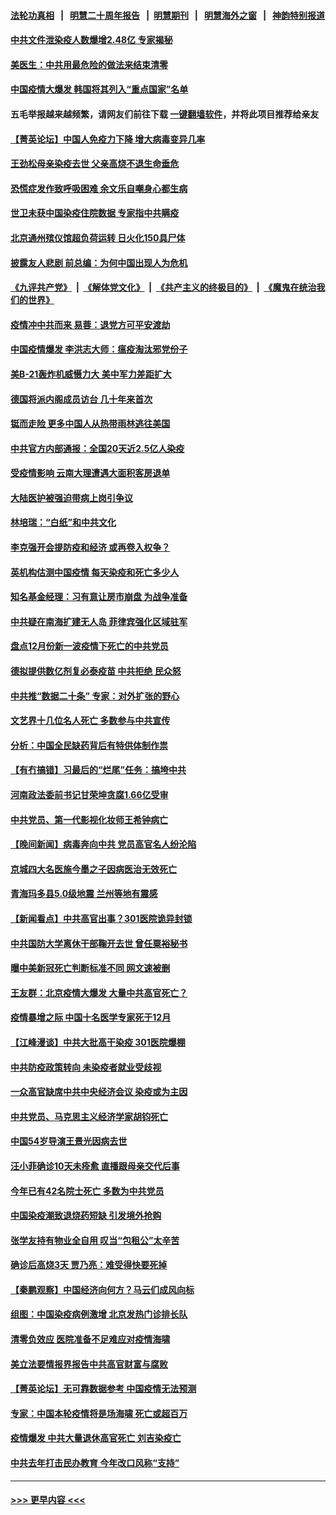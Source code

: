 #### [法轮功真相](https://github.com/gfw-breaker/truth/blob/master/README.md?t=0) &nbsp;&nbsp;|&nbsp;&nbsp; [明慧二十周年报告](https://github.com/gfw-breaker/mh-reports/blob/master/README.md?t=0) &nbsp;&nbsp;|&nbsp;&nbsp;[明慧期刊](https://github.com/gfw-breaker/mh-qikan) &nbsp;&nbsp;|&nbsp;&nbsp; [明慧海外之窗](https://github.com/gfw-breaker/mh-news/blob/master/README.md?t=0) &nbsp;&nbsp;|&nbsp;&nbsp; [神韵特别报道](https://github.com/gfw-breaker/mh-news/blob/master/shenyun.md?t=0)
#### [中共文件泄染疫人数爆增2.48亿 专家揭秘](../pages/nsc413/n13889954.md?t=12230943) 
#### [美医生：中共用最危险的做法来结束清零](../pages/nsc413/n13889983.md?t=12230943) 
#### [中国疫情大爆发 韩国将其列入“重点国家”名单](../pages/nsc413/n13890018.md?t=12230943) 
#### 五毛举报越来越频繁，请网友们前往下载 [一键翻墙软件](https://github.com/gfw-breaker/ssr-accounts)，并将此项目推荐给亲友
#### [【菁英论坛】中国人免疫力下降 增大病毒变异几率](../pages/nsc413/n13889955.md?t=12230943) 
#### [王劲松母亲染疫去世 父亲高烧不退生命垂危](../pages/nsc413/n13890022.md?t=12230943) 
#### [恐慌症发作致呼吸困难 余文乐自嘲身心都生病](../pages/nsc413/n13890051.md?t=12230943) 
#### [世卫未获中国染疫住院数据 专家指中共瞒疫](../pages/nsc413/n13889924.md?t=12230943) 
#### [北京通州殡仪馆超负荷运转 日火化150具尸体](../pages/nsc413/n13889971.md?t=12230943) 
#### [披露友人悲剧 前总编：为何中国出现人为危机](../pages/nsc413/n13889979.md?t=12230943) 
#### [《九评共产党》](https://github.com/begood0513/9ping.md/blob/master/README.md) &nbsp;|&nbsp; [《解体党文化》](../../../../jtdwh.md/blob/master/README.md)  &nbsp;|&nbsp; [《共产主义的终极目的》](../../../../gczydzjmd.md/blob/master/README.md) &nbsp;|&nbsp; [《魔鬼在统治我们的世界》](../../../../mgztzwmdsj.md/blob/master/README.md) 
#### [疫情冲中共而来 易蓉：退党方可平安渡劫](../pages/nsc413/n13889953.md?t=12230943) 
#### [中国疫情爆发 李洪志大师：瘟疫淘汰邪党份子](../pages/nsc413/n13889513.md?t=12230943) 
#### [美B-21轰炸机威慑力大 美中军力差距扩大](../pages/nsc413/n13888690.md?t=12230943) 
#### [德国将派内阁成员访台 几十年来首次](../pages/nsc413/n13889940.md?t=12230943) 
#### [铤而走险 更多中国人从热带雨林逃往美国](../pages/nsc413/n13889947.md?t=12230943) 
#### [中共官方内部通报：全国20天近2.5亿人染疫](../pages/nsc413/n13889945.md?t=12230943) 
#### [受疫情影响 云南大理遭遇大面积客房退单](../pages/nsc413/n13889946.md?t=12230943) 
#### [大陆医护被强迫带病上岗引争议](../pages/nsc413/n13889654.md?t=12230943) 
#### [林培瑞：“白纸”和中共文化](../pages/nsc413/n13889935.md?t=12230943) 
#### [李克强开会提防疫和经济 或再卷入权争？](../pages/nsc413/n13889903.md?t=12230943) 
#### [英机构估测中国疫情 每天染疫和死亡多少人](../pages/nsc413/n13889902.md?t=12230943) 
#### [知名基金经理：习有意让房市崩盘 为战争准备](../pages/nsc413/n13889833.md?t=12230943) 
#### [中共疑在南海扩建无人岛 菲律宾强化区域驻军](../pages/nsc413/n13889789.md?t=12230943) 
#### [盘点12月份新一波疫情下死亡的中共党员](../pages/nsc413/n13889538.md?t=12230943) 
#### [德拟提供数亿剂复必泰疫苗 中共拒绝 民众怒](../pages/nsc413/n13889761.md?t=12230943) 
#### [中共推“数据二十条” 专家：对外扩张的野心](../pages/nsc413/n13889277.md?t=12230943) 
#### [文艺界十几位名人死亡 多数参与中共宣传](../pages/nsc413/n13889786.md?t=12230943) 
#### [分析：中国全民缺药背后有特供体制作祟](../pages/nsc413/n13889709.md?t=12230943) 
#### [【有冇搞错】习最后的“烂尾”任务：搞垮中共](../pages/nsc413/n13889717.md?t=12230943) 
#### [河南政法委前书记甘荣坤贪腐1.66亿受审](../pages/nsc413/n13889474.md?t=12230943) 
#### [中共党员、第一代影视化妆师王希钟病亡](../pages/nsc413/n13889473.md?t=12230943) 
#### [【晚间新闻】病毒奔向中共 党员高官名人纷沦陷](../pages/nsc413/n13889627.md?t=12230943) 
#### [京城四大名医施今墨之子因病医治无效死亡](../pages/nsc413/n13889598.md?t=12230943) 
#### [青海玛多县5.0级地震 兰州等地有震感](../pages/nsc413/n13889585.md?t=12230943) 
#### [【新闻看点】中共高官出事？301医院诡异封锁](../pages/nsc413/n13889322.md?t=12230943) 
#### [中共国防大学离休干部鞠开去世 曾任粟裕秘书](../pages/nsc413/n13889476.md?t=12230943) 
#### [曝中美新冠死亡判断标准不同 网文速被删](../pages/nsc413/n13889389.md?t=12230943) 
#### [王友群：北京疫情大爆发 大量中共高官死亡？](../pages/nsc413/n13889267.md?t=12230943) 
#### [疫情暴增之际 中国十名医学专家死于12月](../pages/nsc413/n13889416.md?t=12230943) 
#### [【江峰漫谈】中共大批高干染疫 301医院爆棚](../pages/nsc413/n13889429.md?t=12230943) 
#### [中共防疫政策转向 未染疫者就业受歧视](../pages/nsc413/n13889392.md?t=12230943) 
#### [一众高官缺席中共中央经济会议 染疫或为主因](../pages/nsc413/n13889370.md?t=12230943) 
#### [中共党员、马克思主义经济学家胡钧死亡](../pages/nsc413/n13889345.md?t=12230943) 
#### [中国54岁导演王景光因病去世](../pages/nsc413/n13889357.md?t=12230943) 
#### [汪小菲确诊10天未痊愈 直播跟母亲交代后事](../pages/nsc413/n13889299.md?t=12230943) 
#### [今年已有42名院士死亡 多数为中共党员](../pages/nsc413/n13889339.md?t=12230943) 
#### [中国染疫潮致退烧药短缺 引发境外抢购](../pages/nsc413/n13889200.md?t=12230943) 
#### [张学友持有物业全自用 叹当“包租公”太辛苦](../pages/nsc413/n13889232.md?t=12230943) 
#### [确诊后高烧3天 贾乃亮：难受得快要死掉](../pages/nsc413/n13889275.md?t=12230943) 
#### [【秦鹏观察】中国经济向何方？马云们成风向标](../pages/nsc413/n13889263.md?t=12230943) 
#### [组图：中国染疫病例激增 北京发热门诊排长队](../pages/nsc413/n13888966.md?t=12230943) 
#### [清零负效应 医院准备不足难应对疫情海啸](../pages/nsc413/n13889288.md?t=12230943) 
#### [美立法要情报界报告中共高官财富与腐败](../pages/nsc413/n13889226.md?t=12230943) 
#### [【菁英论坛】无可靠数据参考 中国疫情无法预测](../pages/nsc413/n13889255.md?t=12230943) 
#### [专家：中国本轮疫情将是场海啸 死亡或超百万](../pages/nsc413/n13889127.md?t=12230943) 
#### [疫情爆发 中共大量退休高官死亡 刘吉染疫亡](../pages/nsc413/n13889203.md?t=12230943) 
#### [中共去年打击民办教育 今年改口风称“支持”](../pages/nsc413/n13889138.md?t=12230943) 

----
#### [ >>> 更早内容 <<< ](../indexes/nsc413-earlier.md)
